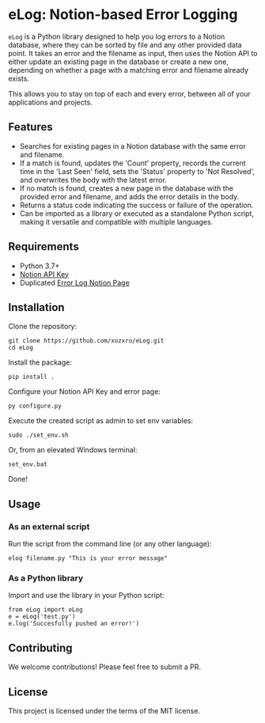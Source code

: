 # eLog: Notion-based Error Logging

`eLog` is a Python library designed to help you log errors to a Notion database, where they can be sorted by file and any other provided data point. It takes an error and the filename as input, then uses the Notion API to either update an existing page in the database or create a new one, depending on whether a page with a matching error and filename already exists. 

This allows you to stay on top of each and every error, between all of your applications and projects. 

## Features

- Searches for existing pages in a Notion database with the same error and filename.
- If a match is found, updates the 'Count' property, records the current time in the 'Last Seen' field, sets the 'Status' property to 'Not Resolved', and overwrites the body with the latest error.
- If no match is found, creates a new page in the database with the provided error and filename, and adds the error details in the body.
- Returns a status code indicating the success or failure of the operation.
- Can be imported as a library or executed as a standalone Python script, making it versatile and compatible with multiple languages.

## Requirements

- Python 3.7+
- [Notion API Key](https://www.notion.so/my-integrations)
- Duplicated [Error Log Notion Page](https://flytlabs.notion.site/255a9161424c473a91c8c2d36678a53b?v=b46290c3087f44b58d93e60d090976e9&pvs=4)

## Installation

Clone the repository:
```
git clone https://github.com/xozxro/eLog.git
cd eLog
```

Install the package:
```
pip install .
```

Configure your Notion API Key and error page:
```
py configure.py
```

Execute the created script as admin to set env variables:
```
sudo ./set_env.sh
```
Or, from an elevated Windows terminal:
```
set_env.bat
```

Done!

## Usage

### As an external script

Run the script from the command line (or any other language):

```
elog filename.py "This is your error message"
```

### As a Python library

Import and use the library in your Python script:

```
from eLog import eLog
e = eLog('test.py')
e.log('Succesfully pushed an error!')
```

## Contributing

We welcome contributions! Please feel free to submit a PR.

## License

This project is licensed under the terms of the MIT license.

